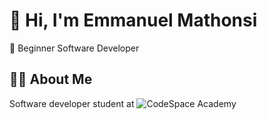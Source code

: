# 👋 Hi, I'm Emmanuel Mathonsi

  🌱  Beginner Software Developer


## 👨‍💻 About Me

Software developer student at ![CodeSpace Academy](https://www.codespace.co.za/) 
